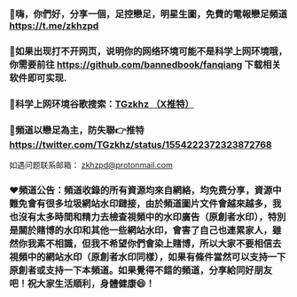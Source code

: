 ### 👋嗨，你們好，分享一個，足控戀足，明星生圖，免費的電報戀足頻道  https://t.me/zkhzpd
### 👋如果出现打不开网页，说明你的网络环境可能不是科学上网环境哦，你需要前往 https://github.com/bannedbook/fanqiang 下载相关软件即可实现.
### 👋科学上网环境谷歌搜索：[TGzkhz （X推特）]([https://t.me/zkhzpd](https://www.google.com/search?q=TGzkhz&oq=TGzkhz&aqs=chrome..69i57j0i546l4j69i60l3.2683j0j7&sourceid=chrome&ie=UTF-8))  
### 🫰頻道以戀足為主，防失聯👉推特 https://twitter.com/TGzkhz/status/1554222372323872768
如遇问题联系邮箱：                      zkhzpd@protonmail.com
### ❤️頻道公告：頻道收錄的所有資源均來自網絡，均免费分享，資源中難免會有很多垃圾網站水印鏈接，由於頻道圖片文件會越來越多，我也沒有太多時間和精力去檢查視頻中的水印廣告（原創者水印），特別是關於賭博的水印和其他一些網站水印，會害了自己也連累家人，雖然你我素不相識，但我不希望你們會染上賭博，所以大家不要相信去視頻中的網站水印（原創者水印同樣），如果有條件當然可以支持一下原創者或支持一下本頻道。如果覺得不錯的頻道，分享給同好朋友吧！祝大家生活順利，身體健康😄！
  
